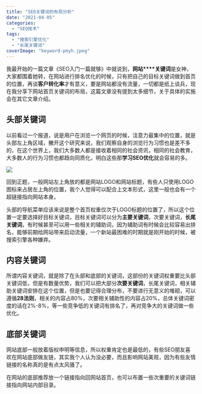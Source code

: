 ```yaml
---
title: "SEO关键词的布局分析"
date: "2021-04-05"
categories: 
  - "SEO技术"
tags: 
  - "搜索引擎优化"
  - "长尾关键词" 
coverImage: "keyword-pmyh.jpeg"
---
```


我最开始的一篇文章《SEO入门一篇就够》中就说到，**网站****关键词**是女神，大家都围着她转，在网站进行排名优化的时候，只有把自己的目标关键词做到首页的位置，再谈**客户转化率**才有意义，要是网站都没有流量，一切都是纸上谈兵，现在我分享下网站首页关键词的布局，这篇文章没有提到太多细节，关于具体的实施会在其它文章介绍。

## 头部关键词

以前看过一个报道，说是用户在浏览一个网页的时候，注意力最集中的位置，就是头部左上角区域，撇开这个研究来说，我们观察自身的浏览行为习惯也是差不多的，在这个世界上，我们大多数人都是接收着相同的社会资讯，相同的社会教育，大多数人的行为习惯也都趋向同质化，明白这些那**学习SEO优化**就会容易的多。

![](images/我头部标题.jpg)

回到正题，一般网站左上角放的都是网站LOGO和网站标题，有些人只使用LOGO图标来占居左上角的位置，我个人觉得可以配合上文本形式，这里一般也会有一个超链接指向网站本身。

头部的导航菜单应该来说是整个首页权重仅次于LOGO标题的位置了，所以这个位置一定要选择好目标关键词，目标关键词可以分为**主要关键词**，次要关键词，**长尾关键词**，有时候甚至可以用一些相关的辅助词，因为辅助词有时候会比较容易出排名，能够前期给网站带来启动流量，一个新站最困难的时期就是刚开始的时候，被搜索引擎各种嫌弃。

## 内容关键词

所谓内容关键词，就是除了在头部和底部的关键词，这部份的关键词权重要比头部关键词低，但是有数量优势，我们可以把大部分**次要关键词**，长尾关键词，相关辅助关键词安排在这个位置，但是也要记得合理分布，不要进行无意义的堆砌，可以遵循**28法则**，相关的内容占80%，次要相关辅助性的内容占20%，总体关键词密度的话在2%-8%，等一些竞争低的关键词有排名了，再对竞争大的关键词做一些优化。

## 底部关键词

网站底部一般放着版权申明等信息，所以权重肯定也是最低的，有些SEO朋友喜欢在网站底部做友链，其实我个人认为没必要，而且影响网站美观，因为有些友情链接的名称真的是有点太风骚了。

在网站的底部推荐放一个链接指向回网站首页，也可以布置一些次重要的关键词链接指向网站内部目录。
